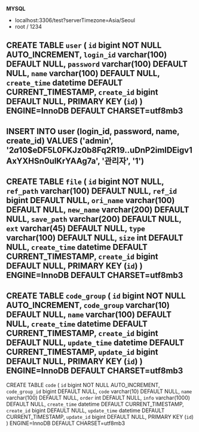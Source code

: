 **MYSQL**

* localhost:3306/test?serverTimezone=Asia/Seoul
* root / 1234

CREATE TABLE `user` (
`id` bigint NOT NULL AUTO_INCREMENT,
`login_id` varchar(100) DEFAULT NULL,
`password` varchar(100) DEFAULT NULL,
`name` varchar(100) DEFAULT NULL,
`create_time` datetime DEFAULT CURRENT_TIMESTAMP,
`create_id` bigint DEFAULT NULL,
PRIMARY KEY (`id`)
) ENGINE=InnoDB DEFAULT CHARSET=utf8mb3
---
INSERT INTO user (login_id, password, name, create_id) 
VALUES ('admin', '$2a$10$eDF5L0FKJz0b8Fq2R19..uDnP2imIDEigv1AxYXHSn0uIKrYAAg7a', '관리자', '1')
---
CREATE TABLE `file` (
`id` bigint NOT NULL,
`ref_path` varchar(100) DEFAULT NULL,
`ref_id` bigint DEFAULT NULL,
`ori_name` varchar(100) DEFAULT NULL,
`new_name` varchar(200) DEFAULT NULL,
`save_path` varchar(200) DEFAULT NULL,
`ext` varchar(45) DEFAULT NULL,
`type` varchar(100) DEFAULT NULL,
`size` int DEFAULT NULL,
`create_time` datetime DEFAULT CURRENT_TIMESTAMP,
`create_id` bigint DEFAULT NULL,
PRIMARY KEY (`id`)
) ENGINE=InnoDB DEFAULT CHARSET=utf8mb3
---
CREATE TABLE `code_group` (
`id` bigint NOT NULL AUTO_INCREMENT,
`code_group` varchar(10) DEFAULT NULL,
`name` varchar(100) DEFAULT NULL,
`create_time` datetime DEFAULT CURRENT_TIMESTAMP,
`create_id` bigint DEFAULT NULL,
`update_time` datetime DEFAULT CURRENT_TIMESTAMP,
`update_id` bigint DEFAULT NULL,
PRIMARY KEY (`id`)
) ENGINE=InnoDB DEFAULT CHARSET=utf8mb3
---
CREATE TABLE `code` (
`id` bigint NOT NULL AUTO_INCREMENT,
`code_group_id` bigint DEFAULT NULL,
`code` varchar(10) DEFAULT NULL,
`name` varchar(100) DEFAULT NULL,
`order` int DEFAULT NULL,
`info` varchar(1000) DEFAULT NULL,
`create_time` datetime DEFAULT CURRENT_TIMESTAMP,
`create_id` bigint DEFAULT NULL,
`update_time` datetime DEFAULT CURRENT_TIMESTAMP,
`update_id` bigint DEFAULT NULL,
PRIMARY KEY (`id`)
) ENGINE=InnoDB DEFAULT CHARSET=utf8mb3